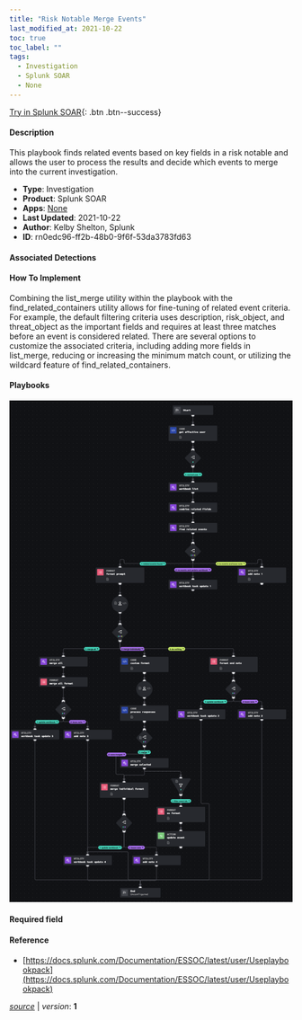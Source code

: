 ```yaml
---
title: "Risk Notable Merge Events"
last_modified_at: 2021-10-22
toc: true
toc_label: ""
tags:
  - Investigation
  - Splunk SOAR
  - None
---
```


[Try in Splunk SOAR](https://www.splunk.com/en_us/software/splunk-security-orchestration-and-automation.html){: .btn .btn--success}

#### Description

This playbook finds related events based on key fields in a risk notable and allows the user to process the results and decide which events to merge into the current investigation.

- **Type**: Investigation
- **Product**: Splunk SOAR
- **Apps**: [None](https://splunkbase.splunk.com/apps/#/search/None/product/soar)
- **Last Updated**: 2021-10-22
- **Author**: Kelby Shelton, Splunk
- **ID**: rn0edc96-ff2b-48b0-9f6f-53da3783fd63

#### Associated Detections


#### How To Implement
Combining the list_merge utility within the playbook with the find_related_containers utility allows for fine-tuning of related event criteria. For example, the default filtering criteria uses description, risk_object, and threat_object as the important fields and requires at least three matches before an event is considered related. There are several options to customize the associated criteria, including adding more fields in list_merge, reducing or increasing the minimum match count, or utilizing the wildcard feature of find_related_containers.

#### Playbooks
![](https://raw.githubusercontent.com/splunk/security_content/develop/playbooks/risk_notable_merge_events.png)

#### Required field


#### Reference

* [https://docs.splunk.com/Documentation/ESSOC/latest/user/Useplaybookpack](https://docs.splunk.com/Documentation/ESSOC/latest/user/Useplaybookpack)




[*source*](https://github.com/splunk/security_content/tree/develop/playbooks/risk_notable_merge_events.yml) \| *version*: **1**